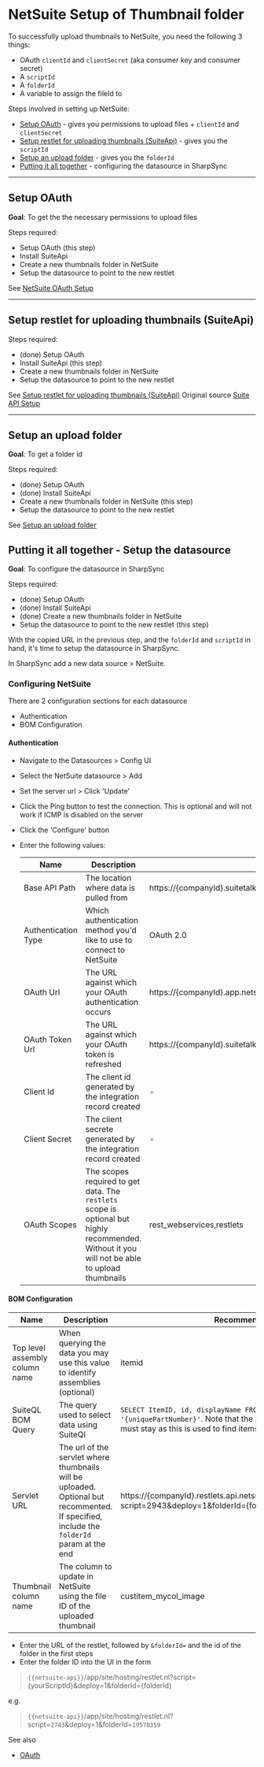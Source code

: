 # NetSuite Setup of Thumbnail folder

To successfully upload thumbnails to NetSuite, you need the following 3 things:
* OAuth `clientId` and `clientSecret` (aka consumer key and consumer secret)
* A `scriptId`
* A `folderId`
* A variable to assign the fileId to


Steps involved in setting up NetSuite:
* [Setup OAuth](#setup-oauth) - gives you permissions to upload files +  `clientId` and `clientSecret`
* [Setup restlet for uploading thumbnails (SuiteApi)](#setup-restlet-for-uploading-thumbnails-suiteapi) - gives you the `scriptId`
* [Setup an upload folder](#setup-an-upload-folder) - gives you the `folderId`
* [Putting it all together](#putting-it-all-together---setup-the-datasource) - configuring the datasource in SharpSync

<hr />

## Setup OAuth

**Goal**: To get the the necessary permissions to upload files


Steps required:

* Setup OAuth (this step)
* Install SuiteApi
* Create a new thumbnails folder in NetSuite
* Setup the datasource to point to the new restlet

See [NetSuite OAuth Setup](netsuite_oauth.md)

<hr />

## Setup restlet for uploading thumbnails (SuiteApi)

Steps required:

* (done) Setup OAuth
* Install SuiteApi (this step)
* Create a new thumbnails folder in NetSuite
* Setup the datasource to point to the new restlet

See [Setup restlet for uploading thumbnails (SuiteApi)](suite-api.md)
Original source [Suite API Setup](suite_api_setup.md)

<hr />

## Setup an upload folder

**Goal**: To get a folder id

Steps required:

* (done) Setup OAuth 
* (done) Install SuiteApi
* Create a new thumbnails folder in NetSuite (this step)
* Setup the datasource to point to the new restlet
 
 See [Setup an upload folder](netsuite_setup_thumbnail_folder.md)


## Putting it all together - Setup the datasource

**Goal**: To configure the datasource in SharpSync


Steps required:

* (done) Setup OAuth 
* (done) Install SuiteApi
* (done) Create a new thumbnails folder in NetSuite 
* Setup the datasource to point to the new restlet (this step)
 

With the copied URL in the previous step, and the `folderId` and `scriptId` in hand, it's time to setup the datasource in SharpSync. 

In SharpSync add a new data source > NetSuite.

### Configuring NetSuite

There are 2 configuration sections for each datasource
* Authentication
* BOM Configuration

#### Authentication

* Navigate to the Datasources > Config UI
* Select the NetSuite datasource > Add
* Set the server url > Click 'Update'
* Click the Ping button to test the connection. This is optional and will not work if ICMP is disabled on the server
* Click the 'Configure' button
* Enter the following values:
  
  | Name                | Description                                                                                                                                    | Recommended value                                                                 |
  | ------------------- | ---------------------------------------------------------------------------------------------------------------------------------------------- | --------------------------------------------------------------------------------- |
  | Base API Path       | The location where data is pulled from                                                                                                         | https://{companyId}.suitetalk.api.netsuite.com                                    |
  | Authentication Type | Which authentication method you'd like to use to connect to NetSuite                                                                           | OAuth 2.0                                                                         |
  | OAuth Url           | The URL against which your OAuth authentication occurs                                                                                         | https://{companyId}.app.netsuite.com/app/login/oauth2/authorize.nl                |
  | OAuth Token Url     | The URL against which your OAuth token is refreshed                                                                                            | https://{companyId}.suitetalk.api.netsuite.com/services/rest/auth/oauth2/v1/token |
  | Client Id           | The client id generated by the integration record created                                                                                      | -                                                                                 |
  | Client Secret       | The client secrete generated by the integration record created                                                                                 | -                                                                                 |
  | OAuth Scopes        | The scopes required to get data. The `restlets` scope is optional but highly recommended. Without it you will not be able to upload thumbnails | rest_webservices,restlets                                                         |
  

#### BOM Configuration
  | Name                           | Description                                                                                                                               | Recommended value                                                                                                                                                                             |
  | ------------------------------ | ----------------------------------------------------------------------------------------------------------------------------------------- | --------------------------------------------------------------------------------------------------------------------------------------------------------------------------------------------- |
  | Top level assembly column name | When querying the data you may use this value to identify assemblies (optional)                                                           | itemid                                                                                                                                                                                        |
  | SuiteQL BOM Query              | The query used to select data using SuiteQl                                                                                               | `SELECT ItemID, id, displayName FROM Item WHERE ItemID = '{uniquePartNumber}'`. Note that the place holder `{uniquePartNumber}` must stay as this is used to find items related to assemblies |
  | Servlet URL                    | The url of the servlet where thumbnails will be uploaded. Optional but recommented. If specified, include the `folderId` param at the end | https://{companyId}.restlets.api.netsuite.com/app/site/hosting/restlet.nl?script=2943&deploy=1&folderId={folderId}                                                                            |
  | Thumbnail column name          | The column to update in NetSuite using the file ID of the uploaded thumbnail                                                              | custitem_mycol_image                                                                                                                                                                          |
  

* Enter the URL of the restlet, followed by `&folderId=` and the id of the folder in the first steps
* Enter the folder ID into the UI in the form
 
> `{{netsuite-api}}`/app/site/hosting/restlet.nl?script={yourScriptId}&deploy=1&folderId={folderId}

e.g.

> `{{netsuite-api}}`/app/site/hosting/restlet.nl?script=`2743`&deploy=1&folderId=`19578359`


See also 

* [OAuth](../../authentication/markdown/oauth.md)
